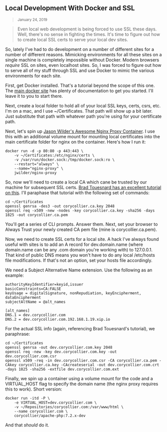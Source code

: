 
<div class="col-md-12">

## Local Development With Docker and SSL
> <small class="text-muted">January 24, 2019</small>

> Even local web development is being forced to use SSL these days. Well, there's no sense in fighting the times. It's time to figure out how to create local SSL certs to serve your local dev sites.

So, lately I've had to do development on a number of different sites for a number of different reasons. Mimicking environments for all these sites on a single machine is completely impossible without Docker. Modern browsers *require* SSL on sites, even localhost sites. So, I was forced to figure out how to serve all of my stuff through SSL and use Docker to mimic the various environments for each site.

First, get Docker installed. That's a tutorial beyond the scope of this one. The [main docker site](https://www.docker.com/) has plenty of documentation to get you started. I'll leave it to you to start there.

Next, create a local folder to hold all of your local SSL keys, certs, csrs, etc. I'm on a mac, and I use ~/Certificates. That path will show up a bit later. Just substitute that path with whatever path you're using for your certificate path.

Next, let's spin up [Jason Wilder's Awesome Nginx Proxy Container](https://github.com/jwilder/nginx-proxy). I use this with an additional volume mount for mounting local certificates into the main certificate folder for nginx on the container. Here's how I run it:

```
docker run -d -p 80:80 -p 443:443 \
    -v ~/Certificates:/etc/nginx/certs \
    -v /var/run/docker.sock:/tmp/docker.sock:ro \
    --restart="always" \
    --name="nginx-proxy" \
    jwilder/nginx-proxy
```

So, now we'll need to create a local CA which cane be trusted by our machine for subsequent SSL certs. [Brad Touesnard has an excellent tutorial on this](https://deliciousbrains.com/ssl-certificate-authority-for-local-https-development/). I'll paraphase that tutorial with the following set of commands:

```
cd ~/Certificates
openssl genrsa -des3 -out corycollier.ca.key 2048
openssl req -x509 -new -nodes -key corycollier.ca.key -sha256 -days 1825 -out corycollier.ca.pem
```

You'll get a series of CLI prompts. Answer them. Next, set your browser to Always Trust your newly created CA pem file (mine is corycollier.ca.pem).

Now, we need to create SSL certs for a local site. A hack I've always found useful with sites is to add an A record for dev.domain.name (where domain.name can be any .com domain you're working with) to 127.0.0.1. That kind of public DNS means you won't have to do any local /etc/hosts file modifications. If that's not an option, set your hosts file accordingly.

We need a Subject Alternative Name extension. Use the following as an example:
```
authorityKeyIdentifier=keyid,issuer
basicConstraints=CA:FALSE
keyUsage = digitalSignature, nonRepudiation, keyEncipherment, dataEncipherment
subjectAltName = @alt_names

[alt_names]
DNS.1 = dev.corycollier.com
DNS.2 = dev.corycollier.com.192.168.1.19.xip.io
```

For the actual SSL info (again, referencing Brad Touesnard's tutorial), we paraphrase:
```
cd ~/Certificates
openssl genrsa -out dev.corycollier.com.key 2048
openssl req -new -key dev.corycollier.com.key -out dev.corycollier.com.csr
openssl x509 -req -in dev.corycollier.com.csr -CA corycollier.ca.pem -CAkey corycollier.ca.key -CAcreateserial -out dev.corycollier.com.crt -days 1825 -sha256 -extfile dev.corycollier.com.ext
```

Finally, we spin up a container using a volume mount for the code and a VIRTUAL_HOST flag to specify the domain name (the nginx proxy requires this to work). Short version:

```
docker run -itd -P \
    -e VIRTUAL_HOST=dev.corycollier.com \
    -v ~/Repositories/corycollier.com:/var/www/html \
    --name corycollier.com \
    corycollier/apache-php:7.2.x-dev
```

And that *should* do it. 

</div>
